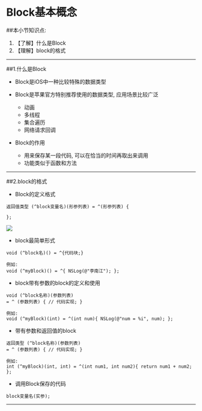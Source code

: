# Block基本概念
##本小节知识点:
1. 【了解】什么是Block
2. 【理解】block的格式

---

##1.什么是Block
- Block是iOS中一种比较特殊的数据类型

- Block是苹果官方特别推荐使用的数据类型, 应用场景比较广泛
    + 动画
    + 多线程
    + 集合遍历
    + 网络请求回调

- Block的作用
    + 用来保存某一段代码, 可以在恰当的时间再取出来调用
    + 功能类似于函数和方法

---


##2.block的格式
- Block的定义格式

```
返回值类型 (^block变量名)(形参列表) = ^(形参列表) {

};
```

![](http://7xj0kx.com1.z0.glb.clouddn.com/Snip20150625_11.png)

- block最简单形式

```
void (^block名)() = ^{代码块;}

例如:
void (^myBlock)() = ^{ NSLog(@"李南江"); };
```
- block带有参数的block的定义和使用

```
void (^block名称)(参数列表)
= ^ (参数列表) { // 代码实现; }

例如:
void (^myBlock)(int) = ^(int num){ NSLog(@"num = %i", num); };
```
- 带有参数和返回值的block

```
返回类型 (^block名称)(参数列表)
= ^ (参数列表) { // 代码实现; }

例如:
int (^myBlock)(int, int) = ^(int num1, int num2){ return num1 + num2; };
```

- 调用Block保存的代码

```
block变量名(实参);
```

---
